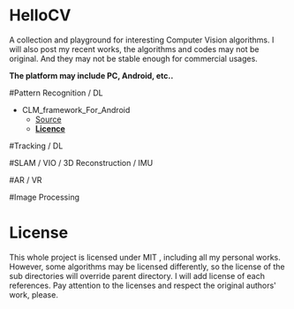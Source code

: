 # HelloCV
A collection and playground for interesting Computer Vision algorithms. I will also post my recent works, the algorithms and codes may not be original. And they may not be stable enough for commercial usages.

**The platform may include PC, Android, etc..**

#Pattern Recognition / DL

* CLM_framework_For_Android
    * [Source](https://github.com/TadasBaltrusaitis/CLM-framework)
    * **[Licence](https://github.com/TadasBaltrusaitis/CLM-framework/blob/master/Copyright.txt)**

#Tracking / DL

#SLAM / VIO / 3D Reconstruction / IMU

#AR / VR

#Image Processing

# License
This whole project is licensed under MIT , including all my personal works.
However, some algorithms may be licensed differently, so the license of the sub directories will override parent directory. 
I will add license of each references. Pay attention to the licenses and respect the original authors' work, please.
